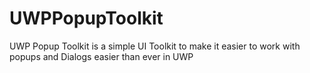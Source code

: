 # UWPPopupToolkit
UWP Popup Toolkit is a simple UI Toolkit to make it easier to work with popups and Dialogs easier than ever in UWP
